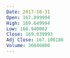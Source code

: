```yaml
---
Date: 2017-10-31
Open: 167.899994
High: 169.649994
Low: 166.940002
Close: 169.039993
Adj Close: 167.106186
Volume: 36046800
---
```

